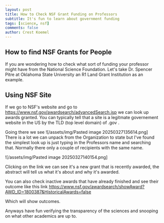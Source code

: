 ```yaml
---
layout: post
title: How to Check NSF Grant Funding on Professors
subtitle: It's fun to learn about government funding
tags: [science, nsf]
comments: false
author: Crest Koemel
---
```


## How to find NSF Grants for People
If you are wondering how to check what sort of funding your professor might have from the National Science Foundation. Let's take Dr. Spencer Pitre at Oklahoma State University an R1 Land Grant Institution as an example.

## Using NSF Site
If we go to NSF's website and go to https://www.nsf.gov/awardsearch/advancedSearch.jsp we can look up awards granted. You can typically tell that a site is a legitmate governement website in the US by the TLD (top level domain) of .gov . 

Going there we see 
![/assets/img/Pasted image 20250327135614.png]
There is a lot we can unpack from the Organization to state but I've found the simplest look up is just typing in the Professors name and searching that. Normally there only a couple of recipients with the same name.

![/assets/img/Pasted image 20250327140154.png]

Clicking on the link we can see it's a new grant that is recently awarded, the abstract will tell us what it's about and why it's awarded.

You can also check inactive awards that have already finished and see their outcome like this link
https://www.nsf.gov/awardsearch/showAward?AWD_ID=1800387&HistoricalAwards=false

Which will show outcomes.

Anyways have fun verifying the transparency of the sciences and snooping on what other academics are up to.
